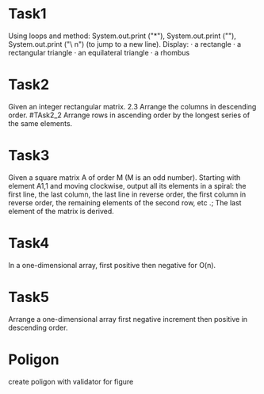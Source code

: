 # Task1 
Using loops and method: System.out.print ("*"), System.out.print (""), System.out.print ("\ n") (to jump to a new line).
 Display: · a rectangle · a rectangular triangle · an equilateral triangle · a rhombus
# Task2
Given an integer rectangular matrix.
2.3 Arrange the columns in descending order.
#TAsk2_2
Arrange rows in ascending order by the longest series of the same elements.
# Task3
Given a square matrix A of order M (M is an odd number).
Starting with element A1,1 and moving clockwise, output all its elements in a spiral: the first line, the last column,
 the last line in reverse order, the first column in reverse order, the remaining elements of the second row, etc .; 
 The last element of the matrix is derived.
# Task4
In a one-dimensional array, first positive then negative for O(n).
# Task5
Arrange a one-dimensional array first negative increment then positive in descending order.
# Poligon 
create poligon with validator for figure